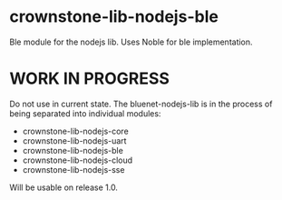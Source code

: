 # crownstone-lib-nodejs-ble
Ble module for the nodejs lib. Uses Noble for ble implementation.

# WORK IN PROGRESS
Do not use in current state. The bluenet-nodejs-lib is in the process of being separated into individual modules:
- crownstone-lib-nodejs-core
- crownstone-lib-nodejs-uart
- crownstone-lib-nodejs-ble
- crownstone-lib-nodejs-cloud
- crownstone-lib-nodejs-sse

Will be usable on release 1.0.